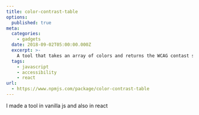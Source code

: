 ```yaml
---
title: color-contrast-table
options:
  published: true
meta:
  categories:
    - gadgets
  date: 2018-09-02T05:00:00.000Z
  excerpt: >-
    A tool that takes an array of colors and returns the WCAG contast scores for all of their possible color combinations.
  tags:
    - javascript
    - accessibility
    - react
url:
  - https://www.npmjs.com/package/color-contrast-table
---
```


<script>
  import ColorChart from './_color-chart.svelte'
</script>

<ColorChart editable />

I made a tool in vanilla js and also in react